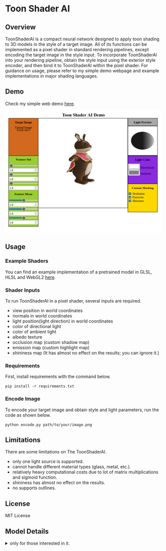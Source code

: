# Toon Shader AI
## Overview
ToonShaderAI is a compact neural network designed to apply toon shading to 3D models in the style of a target image. All of its functions can be implemented as a pixel shader in standard rendering pipelines, except encoding the target image in the style input. To incorporate ToonShaderAI into your rendering pipeline, obtain the style input using the exterior style encoder, and then bind it to ToonShaderAI within the pixel shader. For guidance on usage, please refer to my simple demo webpage and example implementations in major shading languages.
## Demo
Check my simple web demo [here](https://myeongrae.github.io/ToonShaderAI/).

![Demo webpage preview image.](doc/img/demo_preview.png)
## Usage
### Example Shaders
You can find an example implementation of a pretrained model in GLSL, HLSL and WebGL2 [here](examples/).
### Shader Inputs
To run ToonShaderAI in a pixel shader, several inputs are required.
* view position in world coordinates
* normals in world coordinates
* light position(light direction) in world coordinates
* color of directional light
* color of ambient light
* albedo texture
* occlusion map (custom shadow map)
* emission map (custom highlight map)
* shininess map (It has almost no effect on the results; you can ignore it.)
### Requirements
First, install requirements with the command below.
```
pip install -r requirements.txt
```
### Encode Image
To encode your target image and obtain style and light parameters, run the code as shown below.
```
python encode.py path/to/your/image.png
```  

## Limitations
There are some limitations on The ToonShaderAI.
* only one light source is supported.
* cannot handle different material types (glass, metal, etc.).
* relatively heavy computational costs due to lot of matrix multiplications and sigmoid function.
* shininess has almost no effect on the results.
* no supports outlines.
## License
MIT License
## Model Details
<details>
<summary>only for those interested in it.</summary>

### model structures

![ToonShaderAI model overview image](doc/img/model_overview.png)

There are two main models this project. The exterior style encoder with pretrained VGG-19 and the ToonShaderAI, which is compatible with conventional pixel shaders. The style encoder attempts to encode VGG-19 features into the style input and light colors for the ToonShaderAI. It is implemented using shallow Multilayer Perceptron(MLP).

ToonShaderAI only uses Leaky ReLU, Sigmoid, and Convolutional layer with 1x1 kernel size, which are pixel-wise operators. At first, it finds lighting features from input geometry and light position (direction). To be specific. the lighting input $x_{lgt}$ can be expressed as below.
$$x_{lgt}=concat(\emptyset, L\cdot N, R\cdot V, O, E, S) \in \mathbb{R}^{N\times 6 \times H \times W}$$

* $L$ : Normalized light direction
* $N$ : Normal
* $R = L-2(L\cdot N)N$ : Normalized reflected vector of light
* $V$ : Normalized view direction
* $O$ : Occlusion; Custom shadow
* $E$ : Emission; Custom highlight
* $S$ : Shininess

The function $concat$ indicates concatenation in the channel dimension. Instead of using vectors directly, it utilizes $L\cdot N$ and $R\cdot V$ as diffuse and specular inputs. This approach can reduce model complexity and achieve coordinates invariance. Another point to note is that there is padding on the first channel, as it facilitates easier implementation in other shading languages with just vec3 and mat3.  

The style input is applied after certain layers, mimicking feature reparametrization techniques found in various style transfer models, such as AdaIN([arxiv](https://arxiv.org/abs/1703.06868)). Assuming the output of layer has staticstics with 0 mean and 1 std along spatial dimenstions, it is equivalent to multiplying the std of the feature and adding the mean of feature. Threfore, my style transfer layer simply is multplying and adding the style input. If there is no style input, they become 1 and 0 respectively.
$$ f_{out} = f_{in}\odot \exp( \frac{\sigma}{2} ) +\mu $$ 
$\odot$ indicates hadamard product which is an element-wise product. To ensure the multiplier of the style input (style std) is a positive value, an exponential function is applied to $\sigma$. 

lighting features, albedo input, and light colors (directional and ambient) serve as inputs for the coloring module. The coloring module is applied to each color channels separately. It means R, G, B channels share the same model weights. This approach reduces the model complexity, and prevents gray output. It can be implemented with a simple reshape layer, transforming the input shape from $(N, 3C, H, W)$ to the output shape $(3N, C, H, W)$.

</details>
